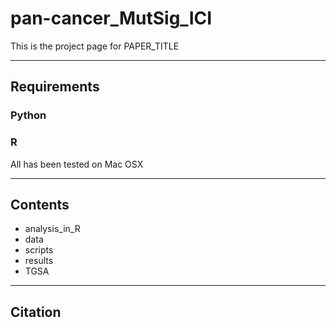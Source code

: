 # pan-cancer_MutSig_ICI
This is the project page for PAPER_TITLE
___
## Requirements
### Python

### R

All has been tested on Mac OSX
___
## Contents
- analysis_in_R
- data
- scripts
- results
- TGSA

___
## Citation
